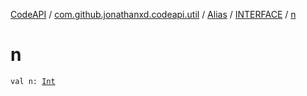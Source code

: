 [CodeAPI](../../../index.md) / [com.github.jonathanxd.codeapi.util](../../index.md) / [Alias](../index.md) / [INTERFACE](index.md) / [n](.)

# n

`val n: `[`Int`](https://kotlinlang.org/api/latest/jvm/stdlib/kotlin/-int/index.html)